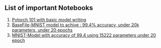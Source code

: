 ## List of important Notebooks

1. [Pytorch 101 with basic model writing](PyTorch_101_class_note.ipynb)
2. [BaseFile-MNIST model to achive : 99.4% accuracy, under 20k parameters, under 20 epochs](era_s6_base_file.ipynb)
3. [MNIST-Model with accuracy of 99.4 using 15222 parameters under 20 epoch](mnist_a_994_p_15522_20ep.ipynb)
